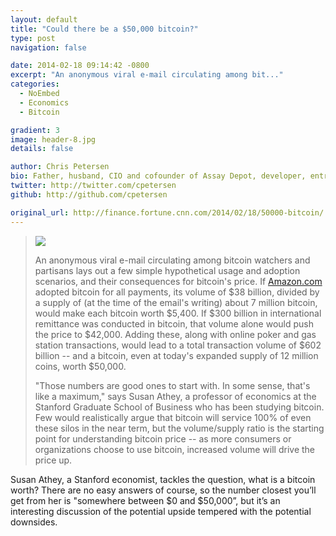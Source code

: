```yaml
---
layout: default
title: "Could there be a $50,000 bitcoin?"
type: post
navigation: false

date: 2014-02-18 09:14:42 -0800
excerpt: "An anonymous viral e-mail circulating among bit..."
categories:
  - NoEmbed
  - Economics
  - Bitcoin

gradient: 3
image: header-8.jpg
details: false

author: Chris Petersen
bio: Father, husband, CIO and cofounder of Assay Depot, developer, entrepreneur and technologist.
twitter: http://twitter.com/cpetersen
github: http://github.com/cpetersen

original_url: http://finance.fortune.cnn.com/2014/02/18/50000-bitcoin/
---
```



 

 >   ![](/attachments/b73ee667a9e6d1263b4bea468c495cb1/image.png)  
 > 
 >  An anonymous viral e-mail circulating among bitcoin watchers and partisans lays out a few simple hypothetical usage and adoption scenarios, and their consequences for bitcoin's price. If [Amazon.com](http://Amazon.com)  adopted bitcoin for all payments, its volume of $38 billion, divided by a supply of (at the time of the email's writing) about 7 million bitcoin, would make each bitcoin worth $5,400. If $300 billion in international remittance was conducted in bitcoin, that volume alone would push the price to $42,000. Adding these, along with online poker and gas station transactions, would lead to a total transaction volume of $602 billion -- and a bitcoin, even at today's expanded supply of 12 million coins, worth $50,000. 
 > 
 >  "Those numbers are good ones to start with. In some sense, that's like a maximum," says Susan Athey, a professor of economics at the Stanford Graduate School of Business who has been studying bitcoin. Few would realistically argue that bitcoin will service 100% of even these silos in the near term, but the volume/supply ratio is the starting point for understanding bitcoin price -- as more consumers or organizations choose to use bitcoin, increased volume will drive the price up. 

 Susan Athey, a Stanford economist, tackles the question, what is a bitcoin worth? There are no easy answers of course, so the number closest you’ll get from her is "somewhere between $0 and $50,000”, but it’s an interesting discussion of the potential upside tempered with the potential downsides. 

 
